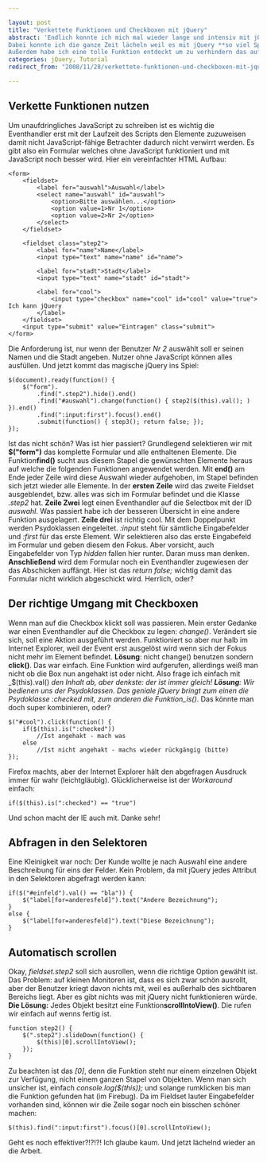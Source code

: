 ```yaml
---

layout: post
title: "Verkettete Funktionen und Checkboxen mit jQuery"
abstract: 'Endlich konnte ich mich mal wieder lange und intensiv mit jQuery auseinander setzen. Es ging um ein Formular welches auf verschiedene Angaben verschieden reagieren sollte. D.h. wenn man auswählt das man Nr 1 ist, gibt es im folgenden andere Pflichtfelder als wenn man Nr 2 wäre, usw.
Dabei konnte ich die ganze Zeit lächeln weil es mit jQuery **so viel Spaß** macht zu arbeiten. Und das will ich natürlich niemandem vorenthalten. Eine einzige Zeile reicht aus um eine ganze Reihe Aktionen für alle Browser (_auch den IE6_) auszuführen. Man kann sehr einfach abfragen ob Checkboxen angeklickt sind oder nicht.
Außerdem habe ich eine tolle Funktion entdeckt um zu verhindern das auffahrende Elemente außerhalb des sichtbaren Bereichs liegen. Viel Spaß damit!'
categories: jQuery, Tutorial
redirect_from: "2008/11/28/verkettete-funktionen-und-checkboxen-mit-jquery/"

---
```


## Verkette Funktionen nutzen
Um unaufdringliches JavaScript zu schreiben ist es wichtig die Eventhandler erst mit der Laufzeit des Scripts den Elemente zuzuweisen damit nicht JavaScript-fähige Betrachter dadurch nicht verwirrt werden.
Es gibt also ein Formular welches ohne JavaScript funktioniert und mit JavaScript noch besser wird. Hier ein vereinfachter HTML Aufbau:

    <form>
    	<fieldset>
    		<label for="auswahl">Auswahl</label>
    		<select name="auswahl" id="auswahl">
    			<option>Bitte auswählen...</option>
    			<option value=1>Nr 1</option>
    			<option value=2>Nr 2</option>
    		</select>
    	</fieldset>
    
    	<fieldset class="step2">
    		<label for="name">Name</label>
    		<input type="text" name="name" id="name">
    
    		<label for="stadt">Stadt</label>
    		<input type="text" name="stadt" id="stadt">
    
    		<label for="cool">
    			<input type="checkbox" name="cool" id="cool" value="true"> Ich kann jQuery
    		</label>
    	</fieldset>
    	<input type="submit" value="Eintragen" class="submit">
    </form>

Die Anforderung ist, nur wenn der Benutzer _Nr 2_ auswählt soll er seinen Namen und die Stadt angeben. Nutzer ohne JavaScript können alles ausfüllen.
Und jetzt kommt das magische jQuery ins Spiel:

    $(document).ready(function() {
    	$("form").
    		.find(".step2").hide().end()
    		.find("#auswahl").change(function() { step2($(this).val(); ) }).end()
    		.find(":input:first").focus().end()
    		.submit(function() { step3(); return false; });
    });

Ist das nicht schön? Was ist hier passiert? Grundlegend selektieren wir mit **$("form")** das komplette Formular und alle enthaltenen Elemente. Die Funktion**find()** sucht aus diesem Stapel die gewünschten Elemente heraus auf welche die folgenden Funktionen angewendet werden.
Mit **end()** am Ende jeder Zeile wird diese Auswahl wieder aufgehoben, im Stapel befinden sich jetzt wieder alle Elemente.
In der **ersten Zeile** wird das zweite Fieldset ausgeblendet, bzw. alles was sich im Formular befindet und die Klasse _.step2_ hat.
**Zeile Zwei** legt einen Eventhandler auf die Selectbox mit der ID _auswahl_. Was passiert habe ich der besseren Übersicht in eine andere Funktion ausgelagert.
**Zeile drei** ist richtig cool. Mit dem Doppelpunkt werden Psydoklassen eingeleitet. _:input_ steht für sämtliche Eingabefelder und _:first_ für das erste Element. Wir selektieren also das erste Eingabefeld im Formular und geben diesem den Fokus. Aber vorsicht, auch Eingabefelder von Typ _hidden_ fallen hier runter. Daran muss man denken.
**Anschließend** wird dem Formular noch ein Eventhandler zugewiesen der das Abschicken auffängt. Hier ist das _return false;_ wichtig damit das Formular nicht wirklich abgeschickt wird.
Herrlich, oder?

## Der richtige Umgang mit Checkboxen
Wenn man auf die Checkbox klickt soll was passieren. Mein erster Gedanke war einen Eventhandler auf die Checkbox zu legen: _change()_. Verändert sie sich, soll eine Aktion ausgeführt werden. Funktioniert so aber nur halb im Internet Explorer, weil der Event erst ausgelöst wird wenn sich der Fokus nicht mehr im Element befindet.
**Lösung**: nicht change() benutzen sondern **click()**. Das war einfach.
Eine Funktion wird aufgerufen, allerdings weiß man nicht ob die Box nun angehakt ist oder nicht. Also frage ich einfach mit _$(this).val() _den Inhalt ab, aber denkste: der ist immer gleich!
**Lösung**: Wir bedienen uns der Psydoklassen. Das geniale jQuery bringt zum einen die Psydoklasse _:checked_ mit, zum anderen die Funktion_is()_. Das könnte man doch super kombinieren, oder?

    $("#cool").click(function() {
    	if($(this).is(":checked"))
    		//Ist angehakt - mach was
    	else
    		//Ist nicht angehakt - machs wieder rückgängig (bitte)
    });

Firefox machts, aber der Internet Explorer hält den abgefragen Ausdruck immer für wahr (leichtgläubig). Glücklicherweise ist der _Workaround_ einfach:

    if($(this).is(":checked") == "true")

Und schon macht der IE auch mit. Danke sehr!

## Abfragen in den Selektoren
Eine Kleinigkeit war noch: Der Kunde wollte je nach Auswahl eine andere Beschreibung für eins der Felder. Kein Problem, da mit jQuery jedes Attribut in den Selektoren abgefragt werden kann:

    if($("#einfeld").val() == "bla")) {
    	$("label[for=anderesfeld]").text("Andere Bezeichnung");
    }
    else {
    	$("label[for=anderesfeld]").text("Diese Bezeichnung");
    }

## Automatisch scrollen
Okay, _fieldset.step2_ soll sich ausrollen, wenn die richtige Option gewählt ist. Das Problem: auf kleinen Monitoren ist, dass es sich zwar schön ausrollt, aber der Benutzer kriegt davon nichts mit, weil es außerhalb des sichtbaren Bereichs liegt.
Aber es gibt nichts was mit jQuery nicht funktionieren würde. **Die Lösung:** Jedes Objekt besitzt eine Funktion**scrollIntoView()**. Die rufen wir einfach auf wenns fertig ist.

    function step2() {
    	$(".step2").slideDown(function() {
    		$(this)[0].scrollIntoView();
    	});
    }

Zu beachten ist das _\[0\]_, denn die Funktion steht nur einem einzelnen Objekt zur Verfügung, nicht einem ganzen Stapel von Objekten. Wenn man sich unsicher ist, einfach _console.log($(this));_ und solange rumklicken bis man die Funktion gefunden hat (im Firebug).
Da im Fieldset lauter Eingabefelder vorhanden sind, können wir die Zeile sogar noch ein bisschen schöner machen:

    $(this).find(":input:first").focus()[0].scrollIntoView();

Geht es noch effektiver?!?!?! Ich glaube kaum. Und jetzt lächelnd wieder an die Arbeit.